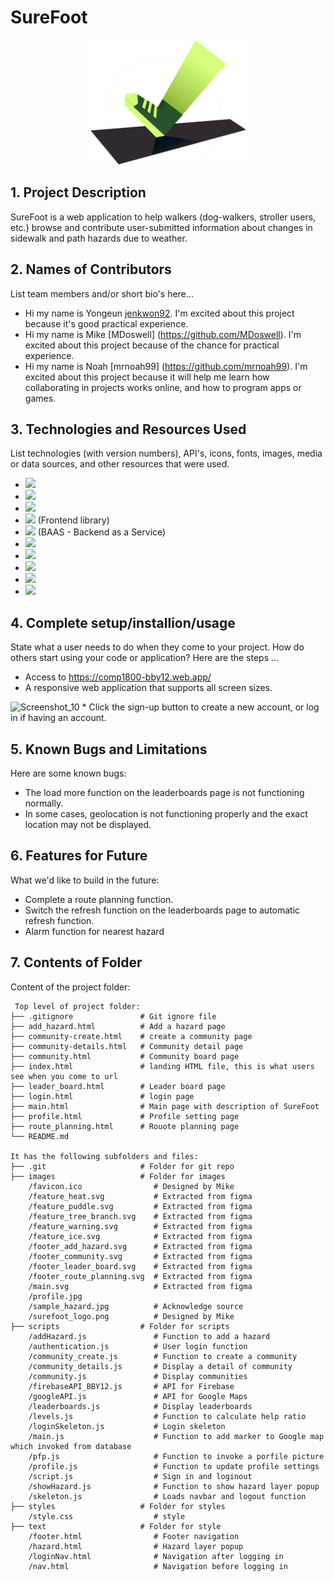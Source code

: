 # SureFoot
<div align="center">
  <a align="center" href="https://github.com/MDoswell/1800_202310_BBY-12">
    <img src="https://github.com/MDoswell/1800_202310_BBY-12/blob/main/images/surefoot_logo.png" alt="Logo" width="250" height="200">
  </a>
</div>

## 1. Project Description
SureFoot is a web application to help walkers (dog-walkers, stroller users, etc.) browse and contribute user-submitted information about changes in sidewalk and path hazards due to weather.

## 2. Names of Contributors
List team members and/or short bio's here... 
* Hi my name is Yongeun [jenkwon92](https://github.com/jenkwon92). I'm excited about this project because it's good practical experience.
* Hi my name is Mike [MDoswell] (https://github.com/MDoswell). I'm excited about this project because of the chance for practical experience.
* Hi my name is Noah [mrnoah99] (https://github.com/mrnoah99). I'm excited about this project because it will help me learn how collaborating in projects works online, and how to program apps or games.
	
## 3. Technologies and Resources Used
List technologies (with version numbers), API's, icons, fonts, images, media or data sources, and other resources that were used.
* <img src="https://img.shields.io/badge/HTML5-v5-E34F26?logo=HTML5">
* <img src="https://img.shields.io/badge/CSS3-v3-1572B6?logo=CSS3">
* <img src="https://img.shields.io/badge/javascript-ES6+-F7DF1E?logo=javascript">
* <img src="https://img.shields.io/badge/Bootstrap-v5.0-7952B3?logo=Bootstrap">  (Frontend library)
* <img src="https://img.shields.io/badge/firebase-v8.0-23039BE5?logo=firebase"> (BAAS - Backend as a Service)
* <img src="https://img.shields.io/badge/Google%20Maps%20API-4285F4?logo=Google%20Maps%20API">
* <img src="https://img.shields.io/badge/-git-black?&logo=git">
* <img src="https://img.shields.io/badge/-github-black?&logo=github"> 
* <img src="https://img.shields.io/badge/Trello-0052CC?logo=Trello">
* <img src="https://img.shields.io/badge/Figma-F24E1E?logo=Figma">


## 4. Complete setup/installion/usage
State what a user needs to do when they come to your project.  How do others start using your code or application?
Here are the steps ...
* Access to https://comp1800-bby12.web.app/
* A responsive web application that supports all screen sizes.
<img width="524" alt="Screenshot_10" src="https://user-images.githubusercontent.com/70299766/230571811-62e90a3e-cb84-490b-b771-f46df2ed51d5.png">
* Click the sign-up button to create a new account, or log in if having an account.

## 5. Known Bugs and Limitations
Here are some known bugs:
* The load more function on the leaderboards page is not functioning normally.
* In some cases, geolocation is not functioning properly and the exact location may not be displayed.

## 6. Features for Future
What we'd like to build in the future:
* Complete a route planning function.
* Switch the refresh function on the leaderboards page to automatic refresh function.
* Alarm function for nearest hazard
	
## 7. Contents of Folder
Content of the project folder:

```
 Top level of project folder: 
├── .gitignore               # Git ignore file
├── add_hazard.html          # Add a hazard page
├── community-create.html    # create a community page
├── community-details.html   # Community detail page
├── community.html           # Community board page
├── index.html               # landing HTML file, this is what users see when you come to url
├── leader_board.html        # Leader board page
├── login.html               # login page
├── main.html                # Main page with description of SureFoot
├── profile.html             # Profile setting page 
├── route_planning.html      # Rouote planning page
└── README.md                

It has the following subfolders and files:
├── .git                     # Folder for git repo
├── images                   # Folder for images
    /favicon.ico                # Designed by Mike
    /feature_heat.svg           # Extracted from figma
    /feature_puddle.svg         # Extracted from figma
    /feature_tree_branch.svg    # Extracted from figma
    /feature_warning.svg        # Extracted from figma
    /feature_ice.svg            # Extracted from figma
    /footer_add_hazard.svg      # Extracted from figma
    /footer_community.svg       # Extracted from figma
    /footer_leader_board.svg    # Extracted from figma
    /footer_route_planning.svg  # Extracted from figma
    /main.svg                   # Extracted from figma
    /profile.jpg                
    /sample_hazard.jpg          # Acknowledge source
    /surefoot_logo.png          # Designed by Mike
├── scripts                  # Folder for scripts
    /addHazard.js               # Function to add a hazard 
    /authentication.js          # User login function
    /community_create.js        # Function to create a community 
    /community_details.js       # Display a detail of community 
    /community.js               # Display communities
    /firebaseAPI_BBY12.js       # API for Firebase
    /googleAPI.js               # API for Google Maps
    /leaderboards.js            # Display leaderboards
    /levels.js                  # Function to calculate help ratio
    /loginSkeleton.js           # Login skeleton
    /main.js                    # Function to add marker to Google map which invoked from database
    /pfp.js                     # Function to invoke a porfile picture
    /profile.js                 # Function to update profile settings
    /script.js                  # Sign in and loginout 
    /showHazard.js              # Function to show hazard layer popup
    /skeleton.js                # Loads navbar and logout function
├── styles                   # Folder for styles
    /style.css                  # style
├── text                     # Folder for style
    /footer.html                # Footer navigation
    /hazard.html                # Hazard layer popup 
    /loginNav.html              # Navigation after logging in
    /nav.html                   # Navigation before logging in


